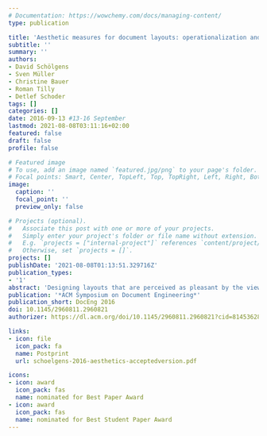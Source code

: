 ```yaml
---
# Documentation: https://wowchemy.com/docs/managing-content/
type: publication

title: 'Aesthetic measures for document layouts: operationalization and analysis in the context of marketing brochures'
subtitle: ''
summary: ''
authors:
- David Schölgens
- Sven Müller
- Christine Bauer
- Roman Tilly
- Detlef Schoder
tags: []
categories: []
date: 2016-09-13 #13-16 September
lastmod: 2021-08-08T03:11:16+02:00
featured: false
draft: false
profile: false

# Featured image
# To use, add an image named `featured.jpg/png` to your page's folder.
# Focal points: Smart, Center, TopLeft, Top, TopRight, Left, Right, BottomLeft, Bottom, BottomRight.
image:
  caption: ''
  focal_point: ''
  preview_only: false

# Projects (optional).
#   Associate this post with one or more of your projects.
#   Simply enter your project's folder or file name without extension.
#   E.g. `projects = ["internal-project"]` references `content/project/deep-learning/index.md`.
#   Otherwise, set `projects = []`.
projects: []
publishDate: '2021-08-08T01:13:51.329716Z'
publication_types:
- '1'
abstract: 'Designing layouts that are perceived as pleasant by the viewer is no easy task: it requires a wide variety of skills, including a sense for aesthetics. When numerous documents with different content need to be created, one of the bottlenecks is to manually create appealing layouts for each document. Thus, automation for aesthetic layout creation is becoming increasingly important. Prerequisite for this automation are algorithms to measure aesthetics. While the literature proposes basic theoretical fundamentals and mathematical formulas as aesthetic measures, researchers have not operationalized these measures yet. This paper presents the challenges associated with and the lessons learned from operationalizing 36 aesthetics measures derived from the literature for the context of marketing brochures. We measured the aesthetics of 744 brochure pages from 10 major retailers and found very strong and highly significant correlations between at least 11 of the aesthetic measures, which represent five latent aesthetic concepts. Still, most of the measures were found to be independent in our sample, and they cover a wide range of different aesthetic concepts. Nevertheless, our results suggest that retailers optimize some of these measures more than others. In terms of the aesthetic measures, retailers seem to design brochure pages in the same way regardless of which category products on this page belong to or if it is the first, last, an odd, or an even page. We propose to consider the quality values of aesthetic measures derived from our analysis of the measured brochures as target values for automated document layout creation for aesthetic marketing brochures.'
publication: '*ACM Symposium on Document Engineering*'
publication_short: DocEng 2016
doi: 10.1145/2960811.2960821
authorizer: https://dl.acm.org/doi/10.1145/2960811.2960821?cid=81453628934

links: 
- icon: file
  icon_pack: fa
  name: Postprint
  url: schoelgens-2016-aesthetics-acceptedversion.pdf

icons:
- icon: award
  icon_pack: fas
  name: nominated for Best Paper Award
- icon: award
  icon_pack: fas
  name: nominated for Best Student Paper Award
---
```

